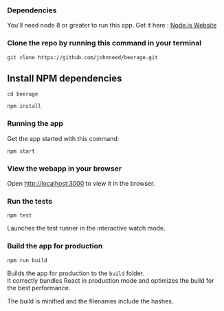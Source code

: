 ### Dependencies

You'll need node 8 or greater to run this app.
Get it here : [Node.js Website](https://nodejs.org/en/)


### Clone the repo by running this command in your terminal

`git clone https://github.com/johnneed/beerage.git`

## Install NPM dependencies

```cd beerage```

```npm install```


### Running the app
Get the app started with this command:

`npm start`

### View the webapp in your browser
Open [http://localhost:3000](http://localhost:3000) to view it in the browser.
 
### Run the tests

`npm test`

Launches the test runner in the interactive watch mode.<br>

### Build the app for production 

`npm run build`

Builds the app for production to the `build` folder.<br>
It correctly bundles React in production mode and optimizes the build for the best performance.

The build is minified and the filenames include the hashes.<br>
